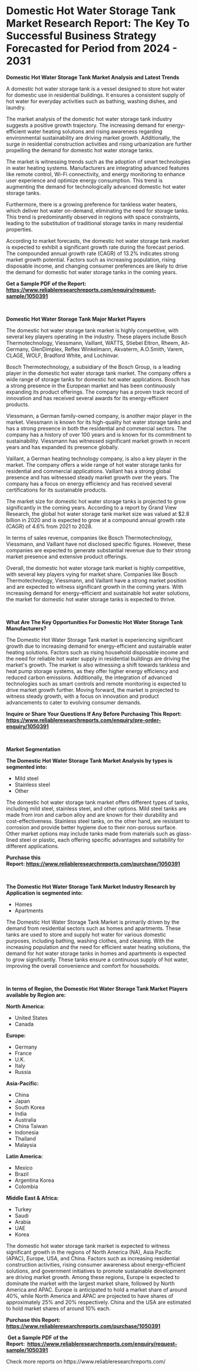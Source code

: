 <p><h1>Domestic Hot Water Storage Tank Market Research Report: The Key To Successful Business Strategy Forecasted for Period from 2024 - 2031</h1></p><p><strong>Domestic Hot Water Storage Tank Market Analysis and Latest Trends</strong></p>
<p><p>A domestic hot water storage tank is a vessel designed to store hot water for domestic use in residential buildings. It ensures a consistent supply of hot water for everyday activities such as bathing, washing dishes, and laundry.</p><p>The market analysis of the domestic hot water storage tank industry suggests a positive growth trajectory. The increasing demand for energy-efficient water heating solutions and rising awareness regarding environmental sustainability are driving market growth. Additionally, the surge in residential construction activities and rising urbanization are further propelling the demand for domestic hot water storage tanks.</p><p>The market is witnessing trends such as the adoption of smart technologies in water heating systems. Manufacturers are integrating advanced features like remote control, Wi-Fi connectivity, and energy monitoring to enhance user experience and optimize energy consumption. This trend is augmenting the demand for technologically advanced domestic hot water storage tanks.</p><p>Furthermore, there is a growing preference for tankless water heaters, which deliver hot water on-demand, eliminating the need for storage tanks. This trend is predominantly observed in regions with space constraints, leading to the substitution of traditional storage tanks in many residential properties.</p><p>According to market forecasts, the domestic hot water storage tank market is expected to exhibit a significant growth rate during the forecast period. The compounded annual growth rate (CAGR) of 13.2% indicates strong market growth potential. Factors such as increasing population, rising disposable income, and changing consumer preferences are likely to drive the demand for domestic hot water storage tanks in the coming years.</p></p>
<p><strong>Get a Sample PDF of the Report:&nbsp; <a href="https://www.reliableresearchreports.com/enquiry/request-sample/1050391">https://www.reliableresearchreports.com/enquiry/request-sample/1050391</a></strong></p>
<p>&nbsp;</p>
<p><strong>Domestic Hot Water Storage Tank Major Market Players</strong></p>
<p><p>The domestic hot water storage tank market is highly competitive, with several key players operating in the industry. These players include Bosch Thermotechnology, Viessmann, Vaillant, WATTS, Stiebel Eltron, Rheem, Ait-Germany, GlenDimplex, Reflex Winkelmann, Akvaterm, A.O.Smith, Varem, CLAGE, WOLF, Bradford White, and Lochinvar.</p><p>Bosch Thermotechnology, a subsidiary of the Bosch Group, is a leading player in the domestic hot water storage tank market. The company offers a wide range of storage tanks for domestic hot water applications. Bosch has a strong presence in the European market and has been continuously expanding its product offerings. The company has a proven track record of innovation and has received several awards for its energy-efficient products.</p><p>Viessmann, a German family-owned company, is another major player in the market. Viessmann is known for its high-quality hot water storage tanks and has a strong presence in both the residential and commercial sectors. The company has a history of over 100 years and is known for its commitment to sustainability. Viessmann has witnessed significant market growth in recent years and has expanded its presence globally.</p><p>Vaillant, a German heating technology company, is also a key player in the market. The company offers a wide range of hot water storage tanks for residential and commercial applications. Vaillant has a strong global presence and has witnessed steady market growth over the years. The company has a focus on energy efficiency and has received several certifications for its sustainable products.</p><p>The market size for domestic hot water storage tanks is projected to grow significantly in the coming years. According to a report by Grand View Research, the global hot water storage tank market size was valued at $2.8 billion in 2020 and is expected to grow at a compound annual growth rate (CAGR) of 4.6% from 2021 to 2028.</p><p>In terms of sales revenue, companies like Bosch Thermotechnology, Viessmann, and Vaillant have not disclosed specific figures. However, these companies are expected to generate substantial revenue due to their strong market presence and extensive product offerings.</p><p>Overall, the domestic hot water storage tank market is highly competitive, with several key players vying for market share. Companies like Bosch Thermotechnology, Viessmann, and Vaillant have a strong market position and are expected to witness significant growth in the coming years. With increasing demand for energy-efficient and sustainable hot water solutions, the market for domestic hot water storage tanks is expected to thrive.</p></p>
<p>&nbsp;</p>
<p><strong>What Are The Key Opportunities For Domestic Hot Water Storage Tank Manufacturers?</strong></p>
<p><p>The Domestic Hot Water Storage Tank market is experiencing significant growth due to increasing demand for energy-efficient and sustainable water heating solutions. Factors such as rising household disposable income and the need for reliable hot water supply in residential buildings are driving the market's growth. The market is also witnessing a shift towards tankless and heat pump storage systems, as they offer higher energy efficiency and reduced carbon emissions. Additionally, the integration of advanced technologies such as smart controls and remote monitoring is expected to drive market growth further. Moving forward, the market is projected to witness steady growth, with a focus on innovation and product advancements to cater to evolving consumer demands.</p></p>
<p><strong>Inquire or Share Your Questions If Any Before Purchasing This Report: <a href="https://www.reliableresearchreports.com/enquiry/pre-order-enquiry/1050391">https://www.reliableresearchreports.com/enquiry/pre-order-enquiry/1050391</a></strong></p>
<p>&nbsp;</p>
<p><strong>Market Segmentation</strong></p>
<p><strong>The Domestic Hot Water Storage Tank Market Analysis by types is segmented into:</strong></p>
<p><ul><li>Mild steel</li><li>Stainless steel</li><li>Other</li></ul></p>
<p><p>The domestic hot water storage tank market offers different types of tanks, including mild steel, stainless steel, and other options. Mild steel tanks are made from iron and carbon alloy and are known for their durability and cost-effectiveness. Stainless steel tanks, on the other hand, are resistant to corrosion and provide better hygiene due to their non-porous surface. Other market options may include tanks made from materials such as glass-lined steel or plastic, each offering specific advantages and suitability for different applications.</p></p>
<p><strong>Purchase this Report:&nbsp;<a href="https://www.reliableresearchreports.com/purchase/1050391">https://www.reliableresearchreports.com/purchase/1050391</a></strong></p>
<p>&nbsp;</p>
<p><strong>The Domestic Hot Water Storage Tank Market Industry Research by Application is segmented into:</strong></p>
<p><ul><li>Homes</li><li>Apartments</li></ul></p>
<p><p>The Domestic Hot Water Storage Tank Market is primarily driven by the demand from residential sectors such as homes and apartments. These tanks are used to store and supply hot water for various domestic purposes, including bathing, washing clothes, and cleaning. With the increasing population and the need for efficient water heating solutions, the demand for hot water storage tanks in homes and apartments is expected to grow significantly. These tanks ensure a continuous supply of hot water, improving the overall convenience and comfort for households.</p></p>
<p>&nbsp;</p>
<p><strong>In terms of Region, the Domestic Hot Water Storage Tank Market Players available by Region are:</strong></p>
<p>
    <p> <strong> North America: </strong>
        <ul>
            <li>United States</li>
            <li>Canada</li>
        </ul>
        </p> 
    <p> <strong> Europe: </strong>
        <ul>
            <li>Germany</li>
            <li>France</li>
            <li>U.K.</li>
            <li>Italy</li>
            <li>Russia</li>
        </ul>
        </p> 
    <p> <strong> Asia-Pacific: </strong>
        <ul>
            <li>China</li>
            <li>Japan</li>
            <li>South Korea</li>
            <li>India</li>
            <li>Australia</li>
            <li>China Taiwan</li>
            <li>Indonesia</li>
            <li>Thailand</li>
            <li>Malaysia</li>
        </ul>
        </p> 
    <p> <strong> Latin America: </strong>
        <ul>
            <li>Mexico</li>
            <li>Brazil</li>
            <li>Argentina Korea</li>
            <li>Colombia</li>
        </ul>
        </p> 
    <p> <strong> Middle East & Africa: </strong>
        <ul>
            <li>Turkey</li>
            <li>Saudi</li>
            <li>Arabia</li>
            <li>UAE</li>
            <li>Korea</li>
        </ul>
    </p>
    </p>
<p><p>The domestic hot water storage tank market is expected to witness significant growth in the regions of North America (NA), Asia Pacific (APAC), Europe, USA, and China. Factors such as increasing residential construction activities, rising consumer awareness about energy-efficient solutions, and government initiatives to promote sustainable development are driving market growth. Among these regions, Europe is expected to dominate the market with the largest market share, followed by North America and APAC. Europe is anticipated to hold a market share of around 40%, while North America and APAC are projected to have shares of approximately 25% and 20% respectively. China and the USA are estimated to hold market shares of around 10% each.</p></p>
<p><strong>Purchase this Report: <a href="https://www.reliableresearchreports.com/purchase/1050391">https://www.reliableresearchreports.com/purchase/1050391</a></strong></p>
<p>&nbsp;<strong>Get a Sample PDF of the Report:&nbsp;&nbsp;<a href="https://www.reliableresearchreports.com/enquiry/request-sample/1050391">https://www.reliableresearchreports.com/enquiry/request-sample/1050391</a></strong></p>
<p><strong></strong></p>
<p>Check more reports on https://www.reliableresearchreports.com/</p>
